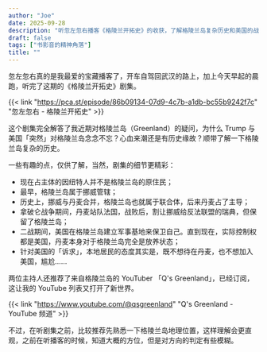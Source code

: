 ```yaml
---
author: "Joe"
date: 2025-09-28
description: "听忽左忽右播客《格陵兰开拓史》的收获，了解格陵兰岛复杂历史和美国的战略诉求"
draft: false
tags: ["书影音的精神角落"]
title: ""
---
```



忽左忽右真的是我最爱的宝藏播客了，开车自驾回武汉的路上，加上今天早起的晨跑，听完了这期的《格陵兰开拓史》剧集。

{{< link "https://pca.st/episode/86b09134-07d9-4c7b-a1db-bc55b9242f7c" "忽左忽右 - 格陵兰开拓史" >}}

这个剧集完全解答了我近期对格陵兰岛（Greenland）的疑问，为什么 Trump 与美国「突然」对格陵兰岛念念不忘？心血来潮还是有历史缘故？顺带了解一下格陵兰岛复杂的历史。

一些有趣的点，仅供了解，当然，剧集的细节更精彩：
- 现在占主体的因纽特人并不是格陵兰岛的原住民；
- 最早，格陵兰岛属于挪威管辖；
- 历史上，挪威与丹麦合并，格陵兰岛也就属于联合体，后来丹麦占了主导；
- 拿破仑战争期间，丹麦站队法国，战败后，割让挪威给反法联盟的瑞典，但保留了格陵兰岛；
- 二战期间，美国在格陵兰岛建立军事基地来保卫自己。直到现在，实际控制权都是美国，丹麦本身对于格陵兰岛完全是放养状态；
- 针对美国的「诉求」，本地居民的态度其实是，既不想待在丹麦，也不想加入美国，尴尬……

两位主持人还推荐了来自格陵兰岛的 YouTuber 「Q's Greenland」，已经订阅，这让我的 YouTube 列表又打开了新世界。

{{< link "https://www.youtube.com/@qsgreenland" "Q's Greenland - YouTube 频道" >}}

不过，在听剧集之前，比较推荐先熟悉一下格陵兰岛地理位置，这样理解会更直观，之前在听播客的时候，知道大概的方位，但是对方向的判定有些模糊。
